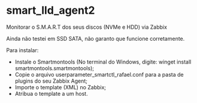 # smart_lld_agent2
Monitorar o S.M.A.R.T dos seus discos (NVMe e HDD) via Zabbix

Ainda não testei em SSD SATA, não garanto que funcione corretamente.

Para instalar:

- Instale o Smartmontools (No terminal do Windows, digite: winget install smartmontools.smartmontools);
- Copie o arquivo userparameter_smartctl_rafael.conf para a pasta de plugins do seu Zabbix Agent;
- Importe o template (XML) no Zabbix;
- Atribua o template a um host.
